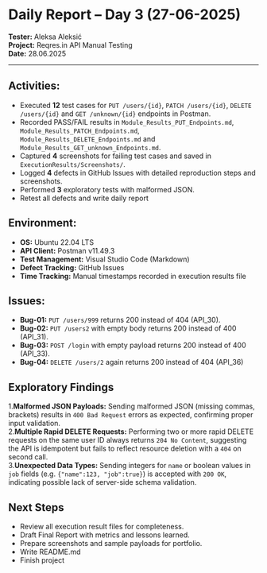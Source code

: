 # Daily Report – Day 3 (27-06-2025)

**Tester:** Aleksa Aleksić  
**Project:** Reqres.in API Manual Testing  
**Date:** 28.06.2025

---

## Activities:
- Executed **12** test cases for `PUT /users/{id}`, `PATCH /users/{id}`, `DELETE /users/{id}` and `GET /unknown/{id}` endpoints in Postman.  
- Recorded PASS/FAIL results in `Module_Results_PUT_Endpoints.md`, `Module_Results_PATCH_Endpoints.md`, `Module_Results_DELETE_Endpoints.md` and `Module_Results_GET_unknown_Endpoints.md`.  
- Captured **4** screenshots for failing test cases and saved in `ExecutionResults/Screenshots/`.  
- Logged **4** defects in GitHub Issues with detailed reproduction steps and screenshots.  
- Performed **3** exploratory tests with malformed JSON.
- Retest all defects and write daily report  

## Environment:
- **OS:** Ubuntu 22.04 LTS  
- **API Client:** Postman v11.49.3  
- **Test Management:** Visual Studio Code (Markdown)  
- **Defect Tracking:** GitHub Issues  
- **Time Tracking:** Manual timestamps recorded in execution results file

## Issues:
- **Bug-01:** `PUT /users/999` returns 200 instead of 404 (API_30).  
- **Bug-02:** `PUT /users2` with empty body returns 200 instead of 400 (API_31).  
- **Bug-03:** `POST /login` with empty payload returns 200 instead of 400 (API_33). 
- **Bug-04:** `DELETE /users/2` again returns 200 instead of 404   (API_36)

## Exploratory Findings  
1.**Malformed JSON Payloads:** Sending malformed JSON (missing commas, brackets) results in `400 Bad Request` errors as expected, confirming proper input validation.    
2.**Multiple Rapid DELETE Requests:** Performing two or more rapid DELETE requests on the same user ID always returns `204 No Content`, suggesting the API is idempotent but fails to reflect resource deletion with a `404` on second call.  
3.**Unexpected Data Types:** Sending integers for `name` or boolean values in `job` fields (e.g. `{"name":123, "job":true}`) is accepted with `200 OK`, indicating possible lack of server-side schema validation.  

## Next Steps
- Review all execution result files for completeness.  
- Draft Final Report with metrics and lessons learned.  
- Prepare screenshots and sample payloads for portfolio.
- Write README.md
- Finish project
